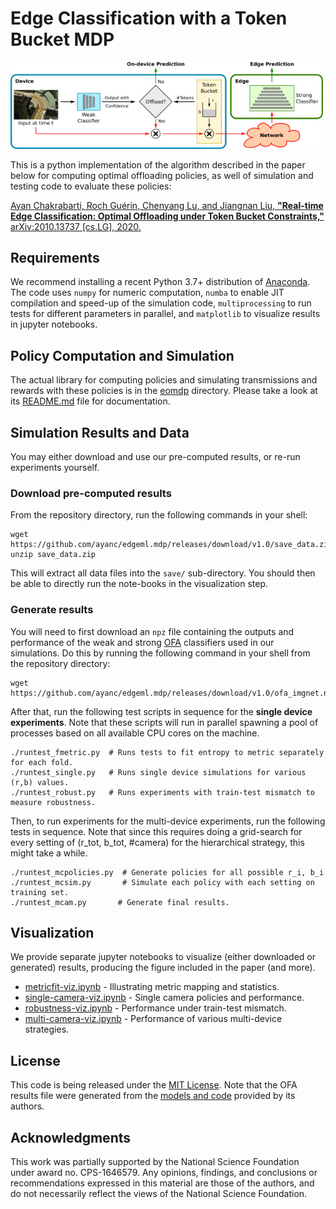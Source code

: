 # Edge Classification with a Token Bucket MDP

![](system.jpg)

This is a python implementation of the algorithm described in the paper below
for computing optimal offloading policies, as well of simulation and testing
code to evaluate these policies:

[Ayan Chakrabarti, Roch Guérin, Chenyang Lu, and Jiangnan Liu, **"Real-time Edge
Classification: Optimal Offloading under Token Bucket Constraints,"**
arXiv:2010.13737 [cs.LG], 2020.](https://arxiv.org/abs/2010.13737)

## Requirements

We recommend installing a recent Python 3.7+ distribution of
[Anaconda](https://www.anaconda.com/products/individual). The code uses `numpy`
for numeric computation, `numba` to enable JIT compilation and speed-up of the
simulation code, `multiprocessing` to run tests for different parameters in
parallel, and `matplotlib` to visualize results in jupyter notebooks.

## Policy Computation and Simulation

The actual library for computing policies and simulating transmissions and
rewards with these policies is in the [eomdp](eomdp/) directory. Please take a
look at its [README.md](eomdp/README.md) file for documentation.

## Simulation Results and Data

You may either download and use our pre-computed results, or re-run experiments
yourself.

### Download pre-computed results

From the repository directory, run the following commands in your shell:

``` shell
wget https://github.com/ayanc/edgeml.mdp/releases/download/v1.0/save_data.zip
unzip save_data.zip
```

This will extract all data files into the `save/` sub-directory. You should then
be able to directly run the note-books in the visualization step.

### Generate results

You will need to first download an `npz` file containing the outputs and
performance of the weak and strong
[OFA](https://github.com/mit-han-lab/once-for-all) classifiers used in our
simulations. Do this by running the following command in your shell from the
repository directory:

```shell
wget https://github.com/ayanc/edgeml.mdp/releases/download/v1.0/ofa_imgnet.npz
```

After that, run the following test scripts in sequence for the **single device
experiments**. Note that these scripts will run in parallel spawning a pool of
processes based on all available CPU cores on the machine.

``` shell
./runtest_fmetric.py  # Runs tests to fit entropy to metric separately for each fold.
./runtest_single.py   # Runs single device simulations for various (r,b) values.
./runtest_robust.py   # Runs experiments with train-test mismatch to measure robustness.
```

Then, to run experiments for the multi-device experiments, run the following
tests in sequence. Note that since this requires doing a grid-search for every
setting of (r_tot, b_tot, #camera) for the hierarchical strategy, this might
take a while.

``` shell
./runtest_mcpolicies.py  # Generate policies for all possible r_i, b_i
./runtest_mcsim.py       # Simulate each policy with each setting on training set.
./runtest_mcam.py       # Generate final results.
```

## Visualization

We provide separate jupyter notebooks to visualize (either downloaded or
generated) results, producing the figure included in the paper (and more).

- [metricfit-viz.ipynb](metricfit-viz.ipynb) - Illustrating metric mapping and statistics.
- [single-camera-viz.ipynb](single-camera-viz.ipynb) - Single camera policies and performance.
- [robustness-viz.ipynb](robustness-viz.ipynb) - Performance under train-test mismatch.
- [multi-camera-viz.ipynb](multi-camera-viz.ipynb) - Performance of various multi-device strategies.

## License

This code is being released under the [MIT License](LICENSE). Note that the OFA
results file were generated from the [models and
code](https://github.com/mit-han-lab/once-for-all) provided by its authors.

## Acknowledgments

This work was partially supported by the National Science Foundation under award
no. CPS-1646579. Any opinions, findings, and conclusions or recommendations
expressed in this material are those of the authors, and do not necessarily
reflect the views of the National Science Foundation.
